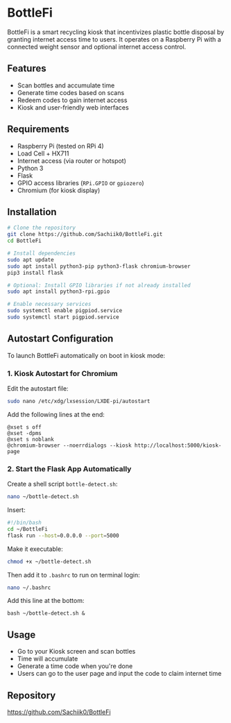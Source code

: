 # BottleFi

BottleFi is a smart recycling kiosk that incentivizes plastic bottle disposal by granting internet access time to users. It operates on a Raspberry Pi with a connected weight sensor and optional internet access control.

## Features

- Scan bottles and accumulate time
- Generate time codes based on scans
- Redeem codes to gain internet access
- Kiosk and user-friendly web interfaces

## Requirements

- Raspberry Pi (tested on RPi 4)
- Load Cell + HX711
- Internet access (via router or hotspot)
- Python 3
- Flask
- GPIO access libraries (`RPi.GPIO` or `gpiozero`)
- Chromium (for kiosk display)

## Installation

```bash
# Clone the repository
git clone https://github.com/Sachiik0/BottleFi.git
cd BottleFi

# Install dependencies
sudo apt update
sudo apt install python3-pip python3-flask chromium-browser
pip3 install flask

# Optional: Install GPIO libraries if not already installed
sudo apt install python3-rpi.gpio

# Enable necessary services
sudo systemctl enable pigpiod.service
sudo systemctl start pigpiod.service
```

## Autostart Configuration

To launch BottleFi automatically on boot in kiosk mode:

### 1. Kiosk Autostart for Chromium

Edit the autostart file:

```bash
sudo nano /etc/xdg/lxsession/LXDE-pi/autostart
```

Add the following lines at the end:

```
@xset s off
@xset -dpms
@xset s noblank
@chromium-browser --noerrdialogs --kiosk http://localhost:5000/kiosk-page
```

### 2. Start the Flask App Automatically

Create a shell script `bottle-detect.sh`:

```bash
nano ~/bottle-detect.sh
```

Insert:

```bash
#!/bin/bash
cd ~/BottleFi
flask run --host=0.0.0.0 --port=5000
```

Make it executable:

```bash
chmod +x ~/bottle-detect.sh
```

Then add it to `.bashrc` to run on terminal login:

```bash
nano ~/.bashrc
```

Add this line at the bottom:

```
bash ~/bottle-detect.sh &
```

## Usage

- Go to your Kiosk screen and scan bottles
- Time will accumulate
- Generate a time code when you're done
- Users can go to the user page and input the code to claim internet time

## Repository

https://github.com/Sachiik0/BottleFi
